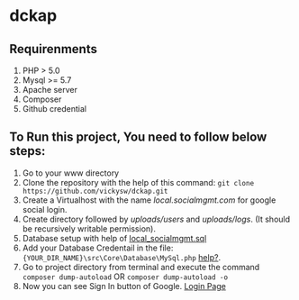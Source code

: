 # dckap

## Requirenments
1. PHP > 5.0
2. Mysql >= 5.7
3. Apache server
4. Composer
5. Github credential

## To Run this project, You need to follow below steps: 
1. Go to your www directory
2. Clone the repository with the help of this command: ``` git clone https://github.com/vickysw/dckap.git ```
3. Create a Virtualhost with the name *local.socialmgmt.com*  for google social login.
4. Create directory followed by *uploads/users* and *uploads/logs*. (It should be recursively writable permission).    
5. Database setup with help of [local_socialmgmt.sql](https://github.com/vickysw/dckap/blob/main/local_socialmgmt.sql)
6. Add your Database Credentail in the file: `{YOUR_DIR_NAME}\src\Core\Database\MySql.php` [help?](https://www.screencast.com/t/vlxPAnfcu7).
7. Go to project directory from terminal and execute the command `composer dump-autoload` OR `composer dump-autoload -o`  
8. Now you can see Sign In button of Google. [Login Page](https://www.screencast.com/t/3QFyUdoHFtnx)


